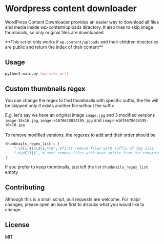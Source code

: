 # Wordpress content downloader 

WordPress Content Downloader provides an easier way to download all files and media inside wp-content/uploads directory. It also tries to skip image thumbnails, so only original files are downloaded

\*\*This script only works if ``wp-content/uploads`` and their children directories are public and return the index of their content\*\*

## Usage

```bash
python3 main.py [wp-site_url]
```
## Custom thumbnails regex
You can change the regex to find thumbnails with specific suffix, the file will be skipped only if exists another file without the suffix

E.g. let's say we have an original image ``image.jpg`` and 3 modified versions \
``image-16x16.jpg``, ``image-e1676678024195.jpg`` and ``image-e1676678024195-10x10.jpg``\
\
To remove modified versions, the regexes to add and their order should be

```python
thumbnails_regex_list = [
    "-\d{1,4}x\d{1,4}$", #first remove files with suffix of img size
    "-e\d{13}$", # next remove files with hash suffix from the remaining files
]
```
If you prefer to keep thumbnails, just left the list ``thumbnails_regex_list`` empty

## Contributing

Although this is a small script, pull requests are welcome. For major changes, please open an issue first
to discuss what you would like to change.


## License

[MIT](https://choosealicense.com/licenses/mit/)